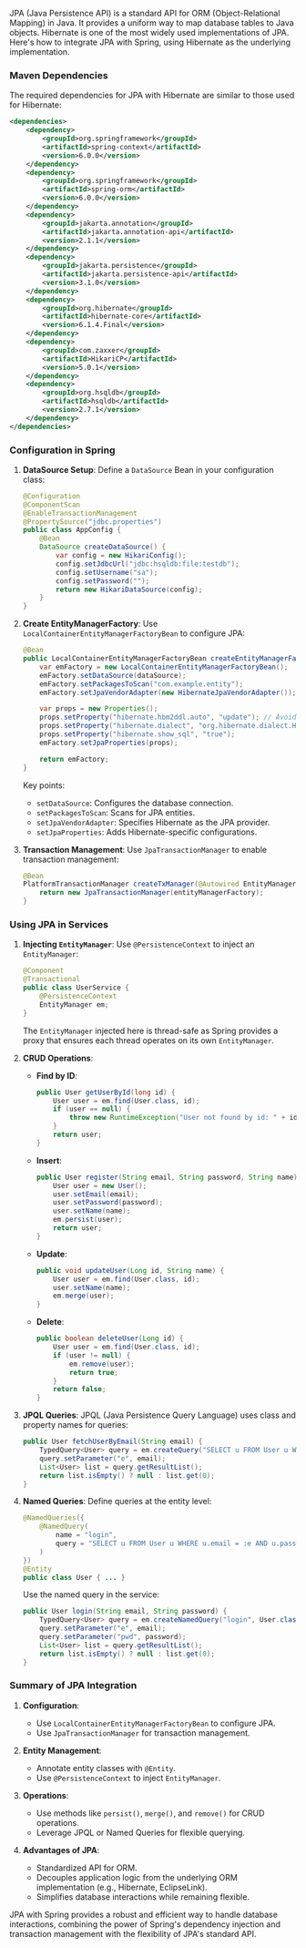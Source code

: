 
JPA (Java Persistence API) is a standard API for ORM (Object-Relational Mapping) in Java. It provides a uniform way to map database tables to Java objects. Hibernate is one of the most widely used implementations of JPA. Here's how to integrate JPA with Spring, using Hibernate as the underlying implementation.

### Maven Dependencies

The required dependencies for JPA with Hibernate are similar to those used for Hibernate:

```xml
<dependencies>
    <dependency>
        <groupId>org.springframework</groupId>
        <artifactId>spring-context</artifactId>
        <version>6.0.0</version>
    </dependency>
    <dependency>
        <groupId>org.springframework</groupId>
        <artifactId>spring-orm</artifactId>
        <version>6.0.0</version>
    </dependency>
    <dependency>
        <groupId>jakarta.annotation</groupId>
        <artifactId>jakarta.annotation-api</artifactId>
        <version>2.1.1</version>
    </dependency>
    <dependency>
        <groupId>jakarta.persistence</groupId>
        <artifactId>jakarta.persistence-api</artifactId>
        <version>3.1.0</version>
    </dependency>
    <dependency>
        <groupId>org.hibernate</groupId>
        <artifactId>hibernate-core</artifactId>
        <version>6.1.4.Final</version>
    </dependency>
    <dependency>
        <groupId>com.zaxxer</groupId>
        <artifactId>HikariCP</artifactId>
        <version>5.0.1</version>
    </dependency>
    <dependency>
        <groupId>org.hsqldb</groupId>
        <artifactId>hsqldb</artifactId>
        <version>2.7.1</version>
    </dependency>
</dependencies>
```

### Configuration in Spring

1. **DataSource Setup**: Define a `DataSource` Bean in your configuration class:
    
    ```java
    @Configuration
    @ComponentScan
    @EnableTransactionManagement
    @PropertySource("jdbc.properties")
    public class AppConfig {
        @Bean
        DataSource createDataSource() {
            var config = new HikariConfig();
            config.setJdbcUrl("jdbc:hsqldb:file:testdb");
            config.setUsername("sa");
            config.setPassword("");
            return new HikariDataSource(config);
        }
    }
    ```
    
2. **Create EntityManagerFactory**: Use `LocalContainerEntityManagerFactoryBean` to configure JPA:
    
    ```java
    @Bean
    public LocalContainerEntityManagerFactoryBean createEntityManagerFactory(@Autowired DataSource dataSource) {
        var emFactory = new LocalContainerEntityManagerFactoryBean();
        emFactory.setDataSource(dataSource);
        emFactory.setPackagesToScan("com.example.entity");
        emFactory.setJpaVendorAdapter(new HibernateJpaVendorAdapter());
    
        var props = new Properties();
        props.setProperty("hibernate.hbm2ddl.auto", "update"); // Avoid in production
        props.setProperty("hibernate.dialect", "org.hibernate.dialect.HSQLDialect");
        props.setProperty("hibernate.show_sql", "true");
        emFactory.setJpaProperties(props);
    
        return emFactory;
    }
    ```
    
    Key points:
    
    - `setDataSource`: Configures the database connection.
    - `setPackagesToScan`: Scans for JPA entities.
    - `setJpaVendorAdapter`: Specifies Hibernate as the JPA provider.
    - `setJpaProperties`: Adds Hibernate-specific configurations.
3. **Transaction Management**: Use `JpaTransactionManager` to enable transaction management:
    
    ```java
    @Bean
    PlatformTransactionManager createTxManager(@Autowired EntityManagerFactory entityManagerFactory) {
        return new JpaTransactionManager(entityManagerFactory);
    }
    ```

### Using JPA in Services

1. **Injecting `EntityManager`**: Use `@PersistenceContext` to inject an `EntityManager`:
    
    ```java
    @Component
    @Transactional
    public class UserService {
        @PersistenceContext
        EntityManager em;
    }
    ```
    
    The `EntityManager` injected here is thread-safe as Spring provides a proxy that ensures each thread operates on its own `EntityManager`.
    
2. **CRUD Operations**:
    
    - **Find by ID**:
        
        ```java
        public User getUserById(long id) {
            User user = em.find(User.class, id);
            if (user == null) {
                throw new RuntimeException("User not found by id: " + id);
            }
            return user;
        }
        ```
        
    - **Insert**:
        
        ```java
        public User register(String email, String password, String name) {
            User user = new User();
            user.setEmail(email);
            user.setPassword(password);
            user.setName(name);
            em.persist(user);
            return user;
        }
        ```
        
    - **Update**:
        
        ```java
        public void updateUser(Long id, String name) {
            User user = em.find(User.class, id);
            user.setName(name);
            em.merge(user);
        }
        ```
        
    - **Delete**:
        
        ```java
        public boolean deleteUser(Long id) {
            User user = em.find(User.class, id);
            if (user != null) {
                em.remove(user);
                return true;
            }
            return false;
        }
        ```
        
3. **JPQL Queries**: JPQL (Java Persistence Query Language) uses class and property names for queries:
    
    ```java
    public User fetchUserByEmail(String email) {
        TypedQuery<User> query = em.createQuery("SELECT u FROM User u WHERE u.email = :e", User.class);
        query.setParameter("e", email);
        List<User> list = query.getResultList();
        return list.isEmpty() ? null : list.get(0);
    }
    ```
    
4. **Named Queries**: Define queries at the entity level:
    
    ```java
    @NamedQueries({
        @NamedQuery(
            name = "login",
            query = "SELECT u FROM User u WHERE u.email = :e AND u.password = :pwd"
        )
    })
    @Entity
    public class User { ... }
    ```
    
    Use the named query in the service:
    
    ```java
    public User login(String email, String password) {
        TypedQuery<User> query = em.createNamedQuery("login", User.class);
        query.setParameter("e", email);
        query.setParameter("pwd", password);
        List<User> list = query.getResultList();
        return list.isEmpty() ? null : list.get(0);
    }
    ```

### Summary of JPA Integration

1. **Configuration**:
    
    - Use `LocalContainerEntityManagerFactoryBean` to configure JPA.
    - Use `JpaTransactionManager` for transaction management.
2. **Entity Management**:
    
    - Annotate entity classes with `@Entity`.
    - Use `@PersistenceContext` to inject `EntityManager`.
3. **Operations**:
    
    - Use methods like `persist()`, `merge()`, and `remove()` for CRUD operations.
    - Leverage JPQL or Named Queries for flexible querying.
4. **Advantages of JPA**:
    
    - Standardized API for ORM.
    - Decouples application logic from the underlying ORM implementation (e.g., Hibernate, EclipseLink).
    - Simplifies database interactions while remaining flexible.

JPA with Spring provides a robust and efficient way to handle database interactions, combining the power of Spring's dependency injection and transaction management with the flexibility of JPA's standard API.